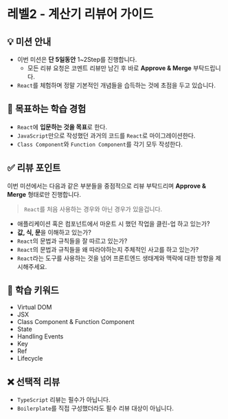 # 레벨2 - 계산기 리뷰어 가이드

## 💡 미션 안내

- 이번 미션은 **단 5일동안** 1~2Step를 진행합니다.
    - 모든 리뷰 요청은 코멘트 리뷰만 남긴 후 바로 **Approve & Merge** 부탁드립니다.
- `React`를 체험하며 정말 기본적인 개념들을 습득하는 것에 초점을 두고 있습니다.

## 📍 목표하는 학습 경험

- `React`에 **입문하는 것을 목표**로 한다.
- `JavaScript`만으로 작성했던 과거의 코드를 `React`로 마이그레이션한다.
- `Class Component`와 `Function Component`를 각기 모두 작성한다.

## ✅ 리뷰 포인트

이번 미션에서는 다음과 같은 부분들을 중점적으로 리뷰 부탁드리며 **Approve & Merge** 형태로만 진행합니다.

> `React`를 처음 사용하는 경우와 아닌 경우가 있을겁니다.

- 애플리케이션 혹은 컴포넌트에서 마운트 시 했던 작업을 클린-업 하고 있는가?
- **값, 식, 문**을 이해하고 있는가?
- `React`의 문법과 규칙들을 잘 따르고 있는가?
- `React`의 문법과 규칙들을 왜 따라야하는지 주체적인 사고를 하고 있는가?
- `React`라는 도구를 사용하는 것을 넘어 프론트엔드 생태계와 맥락에 대한 방향을 제시해주세요.

## 🔑 학습 키워드

- Virtual DOM
- JSX
- Class Component & Function Component
- State
- Handling Events
- Key
- Ref
- Lifecycle

## ❌ 선택적 리뷰

- `TypeScript` 리뷰는 필수가 아닙니다.
- `Boilerplate`를 직접 구성했더라도 필수 리뷰 대상이 아닙니다.
